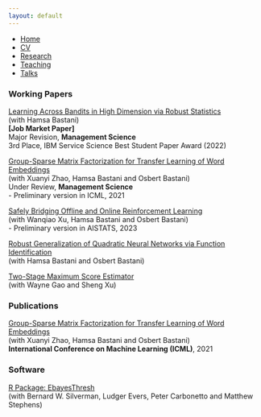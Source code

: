 ```yaml
---
layout: default
---
```


<ul class='menu'>
<li><a href="./">Home</a></li>
<li><a href="./CV.pdf">CV</a></li>
<li><a href="./research.html">Research</a></li>
<li><a href="./teaching.html">Teaching</a></li>
<li><a href="./talks.html">Talks</a></li>
</ul>

<div>
<h3>Working Papers</h3>

<p><a href="https://arxiv.org/abs/2112.14233">Learning Across Bandits in High Dimension via Robust Statistics</a><br>
(with Hamsa Bastani)<br>
<b>[Job Market Paper]</b><br>
Major Revision, <b>Management Science</b><br>
<span class='award'>3rd Place, IBM Service Science Best Student Paper Award (2022)</span></p>

<p><a href="https://arxiv.org/abs/2104.08928">Group-Sparse Matrix Factorization for Transfer Learning of Word Embeddings</a><br>
(with Xuanyi Zhao, Hamsa Bastani and Osbert Bastani)<br>
Under Review, <b>Management Science</b><br>
- Preliminary version in ICML, 2021</p>

<p><a href="https://arxiv.org/abs/2110.13060">Safely Bridging Offline and Online Reinforcement Learning</a><br>
(with Wanqiao Xu, Hamsa Bastani and Osbert Bastani)<br>
- Preliminary version in AISTATS, 2023</p>

<p><a href="https://arxiv.org/abs/2109.10935">Robust Generalization of Quadratic Neural Networks via Function Identification</a><br>
(with Hamsa Bastani and Osbert Bastani)</p>

<p><a href="https://arxiv.org/abs/2009.02854v4">Two-Stage Maximum Score Estimator</a><br>
(with Wayne Gao and Sheng Xu)</p>

<h3>Publications</h3>

<p><a href="http://proceedings.mlr.press/v139/xu21l.html">Group-Sparse Matrix Factorization for Transfer Learning of Word Embeddings</a><br>
(with Xuanyi Zhao, Hamsa Bastani and Osbert Bastani)<br>
<b>International Conference on Machine Learning (ICML)</b>, 2021</p>

<h3>Software</h3>

<p><a href="https://github.com/stephenslab/EbayesThresh">R Package: EbayesThresh</a><br>
(with Bernard W. Silverman, Ludger Evers, Peter Carbonetto and Matthew Stephens)<br></p>
</div>

